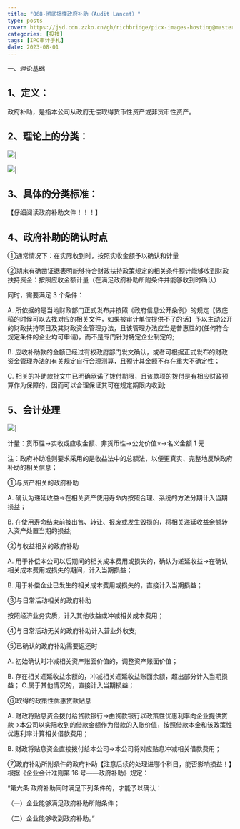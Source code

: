 ```yaml
---
title: "068-彻底搞懂政府补助（Audit Lancet）"
type: posts
cover: https://jsd.cdn.zzko.cn/gh/richbridge/picx-images-hosting@master/thumbnail/audit.png
categories: [投技]
tags: [IPO审计手札]
date: 2023-08-01
---
```

一、理论基础

## 1、定义：

政府补助，是指本公司从政府无偿取得货币性资产或非货币性资产。

## 2、理论上的分类：

![](https://img.richfan.site/ibank/IPO审计札记/068-彻底搞懂政府补助（Audit-Lancet）_1.webp)|

![](https://img.richfan.site/ibank/IPO审计札记/068-彻底搞懂政府补助（Audit-Lancet）_2.webp)|

## 3、具体的分类标准：

【仔细阅读政府补助文件！！！】

## 4、政府补助的确认时点

①通常情况下：在实际收到时，按照实收金额予以确认和计量

②期末有确凿证据表明能够符合财政扶持政策规定的相关条件预计能够收到财政扶持资金：按照应收金额计量（在满足政府补助所附条件并能够收到时确认）

同时，需要满足 3 个条件：

A. 所依据的是当地财政部门正式发布并按照《政府信息公开条例》的规定【做底稿的时候可以去找对应的相关文件，如果被审计单位提供不了的话】予以主动公开的财政扶持项目及其财政资金管理办法，且该管理办法应当是普惠性的(任何符合规定条件的企业均可申请)，而不是专门针对特定企业制定的;

B. 应收补助款的金额已经过有权政府部门发文确认，或者可根据正式发布的财政资金管理办法的有关规定自行合理测算，且预计其金额不存在重大不确定性；

C. 相关的补助款批文中已明确承诺了拨付期限，且该款项的拨付是有相应财政预算作为保障的，因而可以合理保证其可在规定期限内收到;

## 5、会计处理

![](https://img.richfan.site/ibank/IPO审计札记/068-彻底搞懂政府补助（Audit-Lancet）_3.webp)|

计量：货币性→实收或应收金额、非货币性→公允价值×→名义金额 1 元

注：政府补助准则要求采用的是收益法中的总额法，以便更真实、完整地反映政府补助的相关信息；

①与资产相关的政府补助

A. 确认为递延收益→在相关资产使用寿命内按照合理、系统的方法分期计入当期损益；

B. 在使用寿命结束前被出售、转让、报废或发生毁损的，将相关递延收益余额转入资产处置当期的损益;

②与收益相关的政府补助

A. 用于补偿本公司以后期间的相关成本费用或损失的，确认为递延收益→在确认相关成本费用或损失的期间，计入当期损益；

B. 用于补偿企业已发生的相关成本费用或损失的，直接计入当期损益；

③与日常活动相关的政府补助

按照经济业务实质，计入其他收益或冲减相关成本费用；

④与日常活动无关的政府补助计入营业外收支;

⑤已确认的政府补助需要返还时

A. 初始确认时冲减相关资产账面价值的，调整资产账面价值；

B. 存在相关递延收益余额的，冲减相关递延收益账面余额，超出部分计入当期损益； C.属于其他情况的，直接计入当期损益；

⑥取得的政策性优惠贷款贴息

A. 财政将贴息资金拨付给贷款银行→由贷款银行以政策性优惠利率向企业提供贷款→本公司以实际收到的借款金额作为借款的入账价值，按照借款本金和该政策性优惠利率计算相关借款费用；

B. 财政将贴息资金直接拨付给本公司→本公司将对应贴息冲减相关借款费用；

⑦政府补助所附条件的政府补助【注意后续的处理进哪个科目，能否影响损益！】根据《企业会计准则第 16 号――政府补助》规定：

“第六条 政府补助同时满足下列条件的，才能予以确认：

（一）企业能够满足政府补助所附条件；

（二）企业能够收到政府补助。”